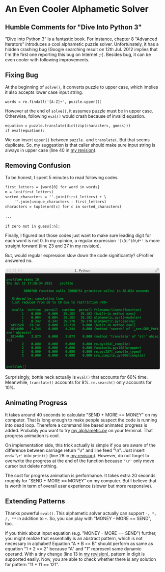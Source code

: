 # An Even Cooler Alphametic Solver

## Humble Comments for "Dive Into Python 3"

"Dive Into Python 3" is a fantastic book.  For instance, chapter 8 "Advanced Iterators" introduces a cool alphametic puzzle solver.  Unfortunately, it has a hidden crashing bug (Google searching result on 12th Jul. 2012 implies that I'm the first one reporting this bug on Internet ;-).  Besides bug, it can be even cooler with following improvements.

## Fixing Bug

At the beginning of `solve()`, it converts puzzle to upper case, which implies it also accepts lower case input string.

    words = re.findall('[A-Z]+', puzzle.upper())

However at the end of `solve()`, it assumes puzzle must be in upper case.  Otherwise, following `eval()` would crash because of invalid equation.

    equation = puzzle.translate(dict(zip(characters, guess)))
    if eval(equation):

We can insert `upper()` between `puzzle.` and `translate(`.  But that seems duplicate.  So, my suggestion is that caller should make sure input string is always in upper case (line 40 in [my revision][0]).

## Removing Confusion

To be honest, I spent 5 minutes to read following codes.

    first_letters = {word[0] for word in words}
    n = len(first_letters)
    sorted_characters = ''.join(first_letters) + \
        ''.join(unique_characters - first_letters)
    characters = tuple(ord(c) for c in sorted_characters)

    ...

    if zero not in guess[:n]:

Finally, I figured out those codes just want to make sure leading digit for each word is not 0.  In my opinion, a regular expression `'(\D|^)0\d*'` is more straight forward (line 23 and 27 in [my revision][0]).

But, would regular expression slow down the code significantly?  cProfiler answered no.

![profiler](https://github.com/sun-li/alphametic/raw/master/profile.png)

Surprisingly, bottle neck actually is `eval()` that accounts for 60% time.  Meanwhile, `translate()` accounts for 8%.  `re.search()` only accounts for 10%.

## Animating Progress

It takes around 40 seconds to calculate "SEND + MORE == MONEY" on my computer.  That is long enough to make people suspect the code is running into dead loop.  Therefore a command line based animated progress is added.  Probably you want to try [my alphametic.py][0] on your terminal.  That progress animation is cool.

On implementation side, this trick actually is simple if you are aware of the difference between carriage return "\r" and line feed "\n".  Just insert `end='\r'` into `print()` (line 26 in [my revision][0]).  However, do not forget to overwrite the progress at the end of the function because `'\r'` only move cursor but delete nothing.

The cost for progress animation is performance.  It takes extra 20 seconds roughly for "SEND + MORE == MONEY" on my computer. But I believe that is worth in term of overall user experience (slower but more responsive).

## Extending Patterns

Thanks powerful `eval()`.  This alphametic solver actually can support `-, *, /, **` in addition to `+`.  So, you can play with "MONEY - MORE == SEND", too.

If you think about input equation (e.g. "MONEY - MORE == SEND") further, you might realize that essentially is an abstract pattern, which is not necessary in alphabet!  Equation "A * B == B" should perform as same as equation "1 * 2 == 2" because "A" and "1" represent same dynamic operand.  With a tiny change (line 13 in [my revision][0]), pattern in digit is supported easily.  Now, you are able to check whether there is any solution for pattern "11 * 11 == 121".



[0]: https://github.com/sun-li/alphametic/blob/master/alphametic.py "alphametic.py"
